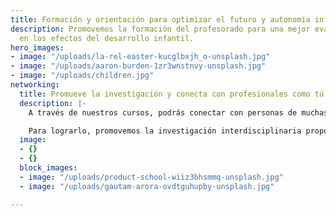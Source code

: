 ```yaml
---
title: Formación y orientación para optimizar el futuro y autonomía infantil
description: Promovemos la formación del profesorado para una mejor evaluación e intervención
  en los efectos del desarrollo infantil.
hero_images:
- image: "/uploads/la-rel-easter-kucglbxjh_o-unsplash.jpg"
- image: "/uploads/aaron-burden-1zr3wnstnvy-unsplash.jpg"
- image: "/uploads/children.jpg"
networking:
  title: Promueve la investigación y conecta con profesionales como tú
  description: |-
    A través de nuestros cursos, podrás conectar con personas de muchas partes del mundo que comparten la misma pasión que tú por investigar, aprender y compartir conocimiento.

    Para lograrlo, promovemos la investigación interdisciplinaria proponiendo e innovando metodologías para posibilitar el óptimo desarrollo infantil.
  image:
  - {}
  - {}
  block_images:
  - image: "/uploads/product-school-wiiz3bhsmmq-unsplash.jpg"
  - image: "/uploads/gautam-arora-ovdtguhupby-unsplash.jpg"

---
```


